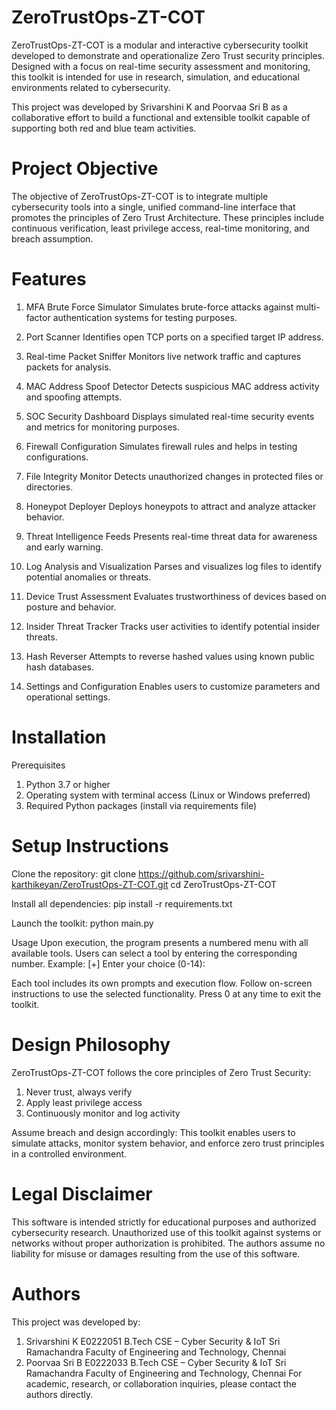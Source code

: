 # ZeroTrustOps-ZT-COT

ZeroTrustOps-ZT-COT is a modular and interactive cybersecurity toolkit developed to demonstrate and operationalize Zero Trust security principles. Designed with a focus on real-time security assessment and monitoring, this toolkit is intended for use in research, simulation, and educational environments related to cybersecurity.

This project was developed by Srivarshini K and Poorvaa Sri B as a collaborative effort to build a functional and extensible toolkit capable of supporting both red and blue team activities.

# Project Objective

The objective of ZeroTrustOps-ZT-COT is to integrate multiple cybersecurity tools into a single, unified command-line interface that promotes the principles of Zero Trust Architecture. These principles include continuous verification, least privilege access, real-time monitoring, and breach assumption.

# Features

1. MFA Brute Force Simulator
Simulates brute-force attacks against multi-factor authentication systems for testing purposes.

2. Port Scanner
Identifies open TCP ports on a specified target IP address.

3. Real-time Packet Sniffer
Monitors live network traffic and captures packets for analysis.

4. MAC Address Spoof Detector
Detects suspicious MAC address activity and spoofing attempts.

5. SOC Security Dashboard
Displays simulated real-time security events and metrics for monitoring purposes.

6. Firewall Configuration
Simulates firewall rules and helps in testing configurations.

7. File Integrity Monitor
Detects unauthorized changes in protected files or directories.

8. Honeypot Deployer
Deploys honeypots to attract and analyze attacker behavior.

9. Threat Intelligence Feeds
Presents real-time threat data for awareness and early warning.

10. Log Analysis and Visualization
Parses and visualizes log files to identify potential anomalies or threats.

11. Device Trust Assessment
Evaluates trustworthiness of devices based on posture and behavior.

12. Insider Threat Tracker
Tracks user activities to identify potential insider threats.

13. Hash Reverser
Attempts to reverse hashed values using known public hash databases.

14. Settings and Configuration
Enables users to customize parameters and operational settings.

# Installation

Prerequisites
1. Python 3.7 or higher
2. Operating system with terminal access (Linux or Windows preferred)
3. Required Python packages (install via requirements file)

# Setup Instructions

Clone the repository:
git clone https://github.com/srivarshini-karthikeyan/ZeroTrustOps-ZT-COT.git
cd ZeroTrustOps-ZT-COT

Install all dependencies:
pip install -r requirements.txt

Launch the toolkit:
python main.py

Usage
Upon execution, the program presents a numbered menu with all available tools. Users can select a tool by entering the corresponding number.
Example:
[+] Enter your choice (0-14):

Each tool includes its own prompts and execution flow. Follow on-screen instructions to use the selected functionality. Press 0 at any time to exit the toolkit.

# Design Philosophy

ZeroTrustOps-ZT-COT follows the core principles of Zero Trust Security:
1. Never trust, always verify
2. Apply least privilege access
3. Continuously monitor and log activity

Assume breach and design accordingly: 
This toolkit enables users to simulate attacks, monitor system behavior, and enforce zero trust principles in a controlled environment.

# Legal Disclaimer
This software is intended strictly for educational purposes and authorized cybersecurity research. Unauthorized use of this toolkit against systems or networks without proper authorization is prohibited. The authors assume no liability for misuse or damages resulting from the use of this software.

# Authors

This project was developed by:
1. Srivarshini K E0222051 B.Tech CSE – Cyber Security & IoT Sri Ramachandra Faculty of Engineering and Technology, Chennai
2. Poorvaa Sri B E0222033 B.Tech CSE – Cyber Security & IoT Sri Ramachandra Faculty of Engineering and Technology, Chennai
For academic, research, or collaboration inquiries, please contact the authors directly.
